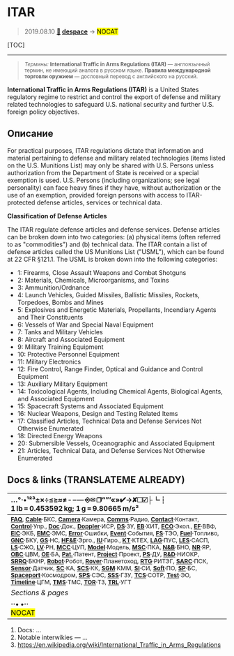 # ITAR
> 2019.08.10 **[🚀](../index/index.md) [despace](index.md)** → **[](.md)** <mark>NOCAT</mark>

[TOC]

---

> <small>*Термины:* **International Traffic in Arms Regulations (ITAR)** — англоязычный термин, не имеющий аналога в русском языке. **Правила международной торговли оружием** — дословный перевод с английского на русский.</small>

**International Traffic in Arms Regulations (ITAR)** is a United States regulatory regime to restrict and control the export of defense and military related technologies to safeguard U.S. national security and further U.S. foreign policy objectives.



## Описание
For practical purposes, ITAR regulations dictate that information and material pertaining to defense and military related technologies (items listed on the U.S. Munitions List) may only be shared with U.S. Persons unless authorization from the Department of State is received or a special exemption is used. U.S. Persons (including organizations; see legal personality) can face heavy fines if they have, without authorization or the use of an exemption, provided foreign persons with access to ITAR-protected defense articles, services or technical data.

**Classification of Defense Articles**

The ITAR regulate defense articles and defense services. Defense articles can be broken down into two categories: (a) physical items (often referred to as "commodities") and (b) technical data. The ITAR contain a list of defense articles called the US Munitions List ("USML"), which can be found at 22 CFR §121.1. The USML is broken down into the following categories:

   - 1: Firearms, Close Assault Weapons and Combat Shotguns
   - 2: Materials, Chemicals, Microorganisms, and Toxins
   - 3: Ammunition/Ordnance
   - 4: Launch Vehicles, Guided Missiles, Ballistic Missiles, Rockets, Torpedoes, Bombs and Mines
   - 5: Explosives and Energetic Materials, Propellants, Incendiary Agents and Their Constituents
   - 6: Vessels of War and Special Naval Equipment
   - 7: Tanks and Military Vehicles
   - 8: Aircraft and Associated Equipment
   - 9: Military Training Equipment
   - 10: Protective Personnel Equipment
   - 11: Military Electronics
   - 12: Fire Control, Range Finder, Optical and Guidance and Control Equipment
   - 13: Auxiliary Military Equipment
   - 14: Toxicological Agents, Including Chemical Agents, Biological Agents, and Associated Equipment
   - 15: Spacecraft Systems and Associated Equipment
   - 16: Nuclear Weapons, Design and Testing Related Items
   - 17: Classified Articles, Technical Data and Defense Services Not Otherwise Enumerated
   - 18: Directed Energy Weapons
   - 20: Submersible Vessels, Oceanographic and Associated Equipment
   - 21: Articles, Technical Data, and Defense Services Not Otherwise Enumerated



<p style="page-break-after:always"> </p>

## Docs & links (TRANSLATEME ALREADY)
|…°·•¹²³±×÷≤≥≈≠ ‑ −— ⎆✉ ❐“”’«»✔→✘☐☑├┕┆ 1 lb = 0.453592 kg; 1 g = 9.80665 m/s²|
|:--|
|<small>**[FAQ](faq.md)**, **[Cable](cable.md)**·БКС, **[Camera](cam.md)**·Камера, **[Comms](comms.md)**·Радио, **[Contact](contact.md)**·Контакт, **[Control](control.md)**·Упр., **[Doc](doc.md)**·Док., **[Doppler](doppler.md)**·ИСР, **[DS](ds.md)**·ЗУ, **[EB](eb.md)**·ХИТ, **[ECO](ecology.md)**·Экол., **[EF](ef.md)**·ВВФ, **[ElC](elc.md)**·ЭКБ, **[EMC](emc.md)**·ЭМС, **[Error](error.md)**·Ошибки, **[Event](event.md)**·События, **[FS](fs.md)**·ТЭО, **[Fuel](fuel.md)**·Топливо, **[GNC](gnc.md)**·БКУ, **[GS](scs.md)**·НС, **[HF&E](hfe.md)**·Эрго., **[IU](iu.md)**·Гиро., **[KT](kt.md)**·КТЕХ, **[LAG](lag.md)**·ПУC, **[LES](les.md)**·САСП, **[LS](ls.md)**·СЖО, **[LV](lv.md)**·РН, **[MCC](mcc.md)**·ЦУП, **[Model](model.md)**·Модель, **[MSC](sc.md)**·ПКА, **[N&B](nnb.md)**·БНО, **[NR](nr.md)**·ЯР, **[OBC](obc.md)**·ЦВМ, **[OE](oe.md)**·БА, **[Pat.](патент.md)**·Патент, **[Project](project.md)**·Проект, **[PS](ps.md)**·ДУ, **[R&D](rnd.md)**·НИОКР, **[SRRQ](srrq.md)**·БКНР, **[Robot](robotics.md)**·Робот, **[Rover](rover.md)**·Планетоход, **[RTG](rtg.md)**·РИТЭГ, **[SARC](sarc.md)**·ПСК, **[Sensor](sensor.md)**·Датчик, **[SC](sc.md)**·КА, **[SCS](scs.md)**·КК, **[SGM](sgm.md)**·КММ, **[SI](si.md)**·СИ, **[Soft](soft.md)**·ПО, **[SP](sp.md)**·БС, **[Spaceport](spaceport.md)**·Космодром, **[SPS](sps.md)**·СЭС, **[SSS](sss.md)**·ГЗУ, **[TCS](tcs.md)**·СОТР, **[Test](test.md)**·ЭО, **[Timeline](timeline.md)**·ЦГМ, **[TMS](tms.md)**·ТМС, **[TOR](tor.md)**·ТЗ, **[TRL](trl.md)**·УГТ</small>|
|*Sections & pages*|
|**··• [](.md) •··**<br> <mark>NOCAT</mark>|

   1. Docs: …
   1. Notable interwikies — …
   1. <https://en.wikipedia.org/wiki/International_Traffic_in_Arms_Regulations>
